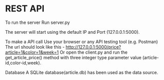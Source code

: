 # REST API

To run the server
Run server.py

The server will start using the default IP and Port (127.0.0.1:5000).

To make a API call
Use your browser or any API testing tool (e.g. Postman)
The url should look like this - http://127.0.0.1:5000/price?article=1&color=1&week=1
Or open the client.py and run the get_article_price() method with three integer type parameter value (article-id,color-id,week).

Database
A SQLite database(article.db) has been used as the data source.

 
